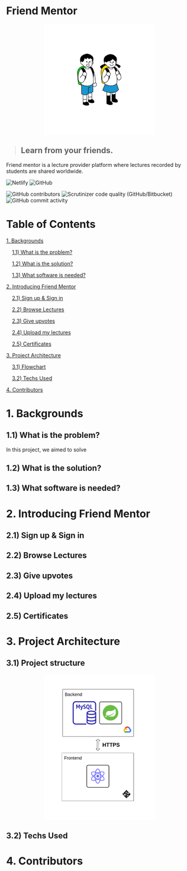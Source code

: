 # Friend Mentor


<img
  src="./frontend/src/img/mainlogo.png"
  alt="mainlogo"
  style="display: flex; margin: auto; align-items:center; justify-content : center; max-width: 300px">

> ## Learn from your friends. 

Friend mentor is a lecture provider platform where lectures recorded by students are shared worldwide.



![Netlify](https://img.shields.io/netlify/83f6fb77-5507-4db6-9adf-18b0a42229c1?style=for-the-badge) ![GitHub](https://img.shields.io/github/license/2ood/friend-mentor-frontend?style=for-the-badge) 

![GitHub contributors](https://img.shields.io/github/contributors/2ood/friend-mentor-frontend?style=for-the-badge) ![Scrutinizer code quality (GitHub/Bitbucket)](https://img.shields.io/scrutinizer/quality/g/2ood/friend-mentor-frontend?style=for-the-badge) ![GitHub commit activity](https://img.shields.io/github/commit-activity/m/2ood/friend-mentor-frontend?style=for-the-badge)


# Table of Contents
[1. Backgrounds](#1)

&nbsp;&nbsp;&nbsp;&nbsp;[1.1) What is the problem?](#1-1)

&nbsp;&nbsp;&nbsp;&nbsp;[1.2) What is the solution?](#1-2)

&nbsp;&nbsp;&nbsp;&nbsp;[1.3) What software is needed?](#1-3)

[2. Introducing Friend Mentor](#2)

&nbsp;&nbsp;&nbsp;&nbsp;[2.1) Sign up & Sign in](#2-1)

&nbsp;&nbsp;&nbsp;&nbsp;[2.2) Browse Lectures](#2-2)

&nbsp;&nbsp;&nbsp;&nbsp;[2.3) Give upvotes](#2-3)

&nbsp;&nbsp;&nbsp;&nbsp;[2.4) Upload my lectures](#2-4)

&nbsp;&nbsp;&nbsp;&nbsp;[2.5) Certificates](#2-5)

[3. Project Architecture](#3)

&nbsp;&nbsp;&nbsp;&nbsp;[3.1) Flowchart](#3-1)

&nbsp;&nbsp;&nbsp;&nbsp;[3.2) Techs Used](#3-2)

[4. Contributors](#4)

<a name="1"></a>
# 1. Backgrounds

<a name="1-1"></a>
## 1.1) What is the problem?

In this project, we aimed to solve 

<a name="1-2"></a>
## 1.2) What is the solution?

<a name="1-3"></a>
## 1.3) What software is needed?

<a name="2"></a>
# 2. Introducing Friend Mentor

<a name="2-1"></a>
## 2.1) Sign up & Sign in

<a name="2-2"></a>
## 2.2) Browse Lectures

<a name="2-3"></a>
## 2.3) Give upvotes

<a name="2-4"></a>
## 2.4) Upload my lectures

<a name="2-5"></a>
## 2.5) Certificates


<a name="3"></a>
# 3. Project Architecture

<a name="3-1"></a>
## 3.1) Project structure
<img src="./frontend/src/img/project-flow2.drawio.png" alt="project_structure"
  style="display: flex; margin: auto; align-items:center; justify-content : center; max-width: 300px">

<a name="3-2"></a>
## 3.2) Techs Used


<a name="4"></a>
# 4. Contributors






